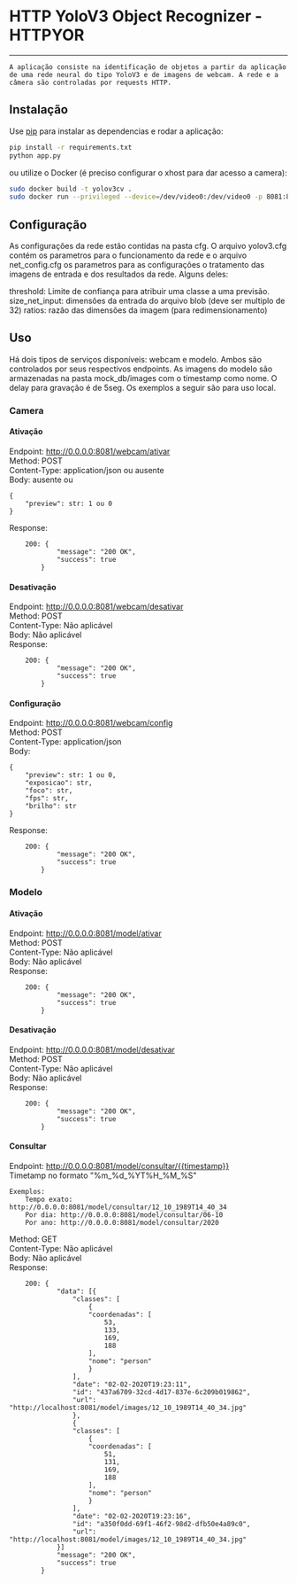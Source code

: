 # HTTP YoloV3 Object Recognizer - HTTPYOR
-------------------------------------------------------

    A aplicação consiste na identificação de objetos a partir da aplicação de uma rede neural do tipo YoloV3 e de imagens de webcam. A rede e a câmera são controladas por requests HTTP.

## Instalação

Use [pip](https://pip.pypa.io/en/stable/) para instalar as dependencias e rodar a aplicação:

```bash
pip install -r requirements.txt
python app.py
```

ou utilize o Docker (é preciso configurar o xhost para dar acesso a camera):

```bash
sudo docker build -t yolov3cv .
sudo docker run --privileged --device=/dev/video0:/dev/video0 -p 8081:8081 yolov3cv
```

## Configuração
As configurações da rede estão contidas na pasta cfg. O arquivo yolov3.cfg contém os parametros para o funcionamento da rede e o arquivo net_config.cfg os parametros para as configurações o tratamento das imagens de entrada e dos resultados da rede. Alguns deles:

threshold: Limite de confiança para atribuir uma classe a uma previsão.
size_net_input: dimensões da entrada do arquivo blob (deve ser multiplo de 32)
ratios: razão das dimensões da imagem (para redimensionamento)

## Uso

Há dois tipos de serviços disponíveis: webcam e modelo. Ambos são controlados por seus respectivos endpoints.
As imagens do modelo são armazenadas na pasta mock_db/images com o timestamp como nome. O delay para gravação é de 5seg.
Os exemplos a seguir são para uso local.

### Camera

#### Ativação
Endpoint: http://0.0.0.0:8081/webcam/ativar  
Method: POST  
Content-Type: application/json ou ausente  
Body: ausente ou 
```text
{  
    "preview": str: 1 ou 0  
}
```

Response:
```text
    200: {  
            "message": "200 OK",  
            "success": true  
        }  
```

#### Desativação
Endpoint: http://0.0.0.0:8081/webcam/desativar  
Method: POST  
Content-Type: Não aplicável  
Body: Não aplicável  
Response:  
```text
    200: {  
            "message": "200 OK",
            "success": true
        }
```  

#### Configuração
Endpoint: http://0.0.0.0:8081/webcam/config  
Method: POST  
Content-Type: application/json  
Body:   
```text
{
    "preview": str: 1 ou 0,
    "exposicao": str,
    "foco": str,
    "fps": str,
    "brilho": str
} 
```

Response:  
```text
    200: {  
            "message": "200 OK",
            "success": true
        }
```

### Modelo

#### Ativação
Endpoint: http://0.0.0.0:8081/model/ativar  
Method: POST  
Content-Type: Não aplicável  
Body: Não aplicável  
Response:  
```text
    200: {  
            "message": "200 OK",
            "success": true
        }
```

#### Desativação
Endpoint: http://0.0.0.0:8081/model/desativar  
Method: POST  
Content-Type: Não aplicável  
Body: Não aplicável  
Response:  
```text
    200: {  
            "message": "200 OK",
            "success": true
        }
```

#### Consultar
Endpoint: http://0.0.0.0:8081/model/consultar/{{timestamp}}  
Timetamp no formato "%m_%d_%YT%H_%M_%S"
    
    Exemplos:
        Tempo exato: http://0.0.0.0:8081/model/consultar/12_10_1989T14_40_34
        Por dia: http://0.0.0.0:8081/model/consultar/06-10
        Por ano: http://0.0.0.0:8081/model/consultar/2020 

Method: GET  
Content-Type: Não aplicável  
Body: Não aplicável  
Response:  
```text
    200: {
            "data": [{
                "classes": [
                    {
                    "coordenadas": [
                        53,
                        133,
                        169,
                        188
                    ],
                    "nome": "person"
                    }
                ],
                "date": "02-02-2020T19:23:11",
                "id": "437a6709-32cd-4d17-837e-6c209b019862",
                "url": "http://localhost:8081/model/images/12_10_1989T14_40_34.jpg"
                },
                {
                "classes": [
                    {
                    "coordenadas": [
                        51,
                        131,
                        169,
                        188
                    ],
                    "nome": "person"
                    }
                ],
                "date": "02-02-2020T19:23:16",
                "id": "a350f0dd-69f1-46f2-98d2-dfb50e4a89c0",
                "url": "http://localhost:8081/model/images/12_10_1989T14_40_34.jpg"
            }]
            "message": "200 OK",
            "success": true
        }
```
